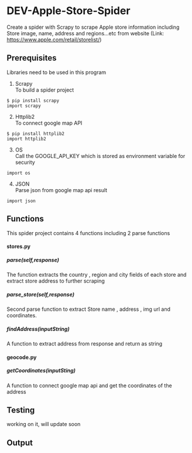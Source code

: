 # DEV-Apple-Store-Spider
Create a spider with Scrapy to scrape Apple store information including Store image, name, address and regions...etc from website (Link: https://www.apple.com/retail/storelist/)

## Prerequisites
Libraries need to be used in this program

1. Scrapy</br>
To build a spider project
```
$ pip install scrapy
import scrapy
```
2. Httplib2</br>
To connect google map API
```
$ pip install httplib2
import httplib2
```
3. OS</br>
Call the GOOGLE_API_KEY which is stored as environment variable for security
```
import os
```
4. JSON</br>
Parse json from google map api result 
```
import json
```

## Functions
This spider project contains 4 functions including 2 parse functions
</br>
#### stores.py 
##### parse(self,response) 
The function extracts the country , region and city fields of each store and extract store address to further scraping 
##### parse_store(self,response)
Second parse function to extract Store name , address , img url and coordinates.
##### findAddress(inputString)
A function to extract address from response and return as string</br>
#### geocode.py
##### getCoordinates(inputSting)
A function to connect google map api and get the coordinates of the address

## Testing
working on it, will update soon

## Output

